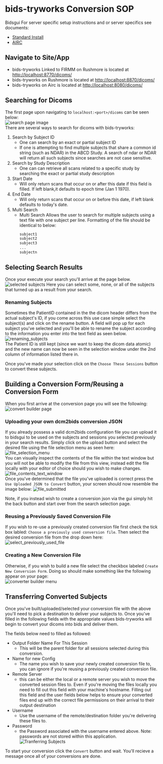 # bids-tryworks Conversion SOP
Bidsgui
For server specific setup instructions and or server specifics see documents:  
- [Standard Install](rushmore.md) 
- [AIRC](airc.md)

## Navigate to Site/App
- bids-tryworks Linked to FIRMM on Rushmore is located at [http://localhost:8770/dicoms/](http://localhost:8770/dicoms/)
- bids-tryworks on Rushmore is located at [http://localhost:8870/dicoms/](http://localhost:8870/dicoms/)
- bids-tryworks on Airc is located at [http://localhost:8080/dicoms/](http://localhost:8080/dicoms/)

## Searching for Dicoms
The first page upon navigating to `localhost:<port>/dicoms` can be seen below:  
![search page image](/images/search.png)  
There are several ways to search for dicoms with bids-tryworks:
1) Search by Subject ID
    - One can search by an exact or partial subject ID
    - If one is attempting to find multiple subjects that share a common id string (such as NDAR) in the ABCD Study. A search of ndar or NDAR will return all such 
    subjects since searches are not case sensitive.
2) Search by Study Description
    - One can can retrieve all scans related to a specific study by searching the exact or partial study description
3) Start Date
    - Will only return scans that occur on or after this date if this field is filled. If left blank,it defaults to epoch time (Jan 1 1970).
4) End Date
    - Will only return scans that occur on or before this date, if left blank defaults to today's date.
5) Multi Search
    - Multi Search Allows the user to search for multiple subjects using a text file with one subject per line. Formatting of the file should be identical to below:
        ```txt
        subject1
        subject2
        subject3
        ...
        subjectn
        ```

## Selecting Search Results
Once your execute your search you'll arrive at the page below.
![selected subjects](/images/selected_subjects.png)
Here you can select some, none, or all of the subjects that turned up as a result from your
search. 
### Renaming Subjects
Sometimes the PatientID contained in the the dicom header differs from the actual subject's ID, if you come across
this use case simple select the subject(s) and click on the rename button. A field will pop up for each subject you've selected
and you'll be able to rename the subject according  to the information you enter into the text field as seen below.  
![renaming_subjects](images/rename_before.png)  
The Patient ID is still kept (since we want to keep the dicom data atomic) and the new name can now be seen in the selection
window under the 2nd column of information listed there in.  


Once you've made your selection click on the `Choose These Sessions` button to convert these subjects. 

## Building a Conversion Form/Reusing a Conversion Form
When you first arrive at the conversion page you will see
the following:
![convert builder page](/images/convert_page_first_load.PNG)  
### Uploading your own dcm2bids conversion JSON
If you already possess a valid dcm2bids configuration file you can upload it to bidsgui to be used
on the subjects and sessions you selected previously in your search results. Simply click on the 
upload button and select the desired file using the
file selection menu as seen here:  
![file_selection_menu](/images/convert_page_file_browser.PNG)  
You can visually inspect the contents of the file within the text window but you will not 
be able to modify the file from this view, instead edit the file locally with your editor 
of choice should you wish to make changes.  
![file_contents_text_window](/images/convert_page_upload_json_before_submit.PNG)  
Once you've determined that the file you've uploaded is correct press the `Use Uploaded JSON to Convert` button,
your screen should now resemble the image below:
![file_submitted](/images/convert_page_upload_json_after_submit.PNG)  

Note, if you instead wish to create a conversion json via the gui simply hit the back button
and start over from the search selection page.
### Reusing a Previously Saved Conversion File
If you wish to re-use a previously created conversion file first check the tick box labled:
`Choose a previously used conversion file`. Then select the desired conversion file from the drop down here:  
![select_previously_used_file](/images/select_previously_used_file.PNG)  
### Creating a New Conversion File
Otherwise, if you wish to build a new file select the checkbox labeled `Create New Conversion Form`. 
Doing so should make something like the following appear on your page:  
![converter builder menu](/images/convert_page_create_new_conversion_file_selected.PNG)  

## Transferring Converted Subjects
Once you've built/uploaded/selected your conversion file with the above you'll need to pick 
a destination to deliver your subjects to. Once you've filled in the 
following fields with the appropriate values bids-tryworks will begin to 
convert your dicoms into bids and deliver them.

The fields below need to filled as followed:
- Output Folder Name For This Session
    - This will be the parent folder for all sessions selected during this
    conversion.
- Name for new Config
    - The name you wish to save your newly created conversion file to,
    you can ignore if you're reusing a previously created conversion file.
- Remote Server
    - this can be either the local or a remote server you wish to move the
    converted session files to. Even if you're moving the files locally
    you need to fill out this field with your machine's hostname. Filling
    out this field and the user fields below helps to ensure your converted
    files end up with the correct file permissions on their arrival to
    their output destination
- Username
    - Use the username of the remote/destination folder you're delivering
    these files to.
- Password
    - the Password associated with the username entered above. Note:
    passwords are not stored within this application.
![Tranferring Subjects](/images/remote_transfer.PNG)

To start your conversion click the `Convert` button and wait. You'll recieve a message once all of your conversions are done.

